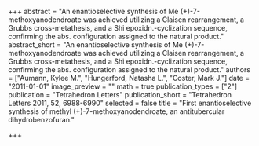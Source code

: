 +++
abstract = "An enantioselective synthesis of Me (+)-7-methoxyanodendroate was achieved utilizing a Claisen rearrangement, a Grubbs cross-metathesis, and a Shi epoxidn.-cyclization sequence, confirming the abs. configuration assigned to the natural product."
abstract_short = "An enantioselective synthesis of Me (+)-7-methoxyanodendroate was achieved utilizing a Claisen rearrangement, a Grubbs cross-metathesis, and a Shi epoxidn.-cyclization sequence, confirming the abs. configuration assigned to the natural product."
authors = ["Aumann, Kylee M.", "Hungerford, Natasha L.", "Coster, Mark J."]
date = "2011-01-01"
image_preview = ""
math = true
publication_types = ["2"]
publication = "Tetrahedron Letters"
publication_short = "Tetrahedron Letters 2011, 52, 6988-6990"
selected = false
title = "First enantioselective synthesis of methyl (+)-7-methoxyanodendroate, an antitubercular dihydrobenzofuran."



+++
